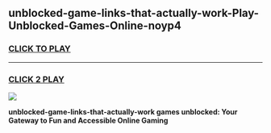
## unblocked-game-links-that-actually-work-Play-Unblocked-Games-Online-noyp4
<h3>
<a href="https://premium76.site?title=unblocked-game-links-that-actually-work&ref=25A">CLICK TO PLAY</a></h3>
<hr>

<h3>
<a href="https://premium76.site?title=unblocked-game-links-that-actually-work&ref=25A">CLICK 2 PLAY</a>
  
</h3>

<a href="https://premium76.site?title=unblocked-game-links-that-actually-work&ref=25A"><img src="https://clearcache.store/games.png"></a>


**unblocked-game-links-that-actually-work games unblocked: Your Gateway to Fun and Accessible Online Gaming**
